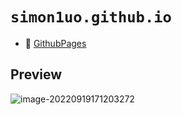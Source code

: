 # `simon1uo.github.io`

- 🚀 [GithubPages](https://simon1uo.github.io)

## Preview

![image-20220919171203272](https://s2.loli.net/2022/09/19/ofTRgtdyCV6Bvsm.png)
